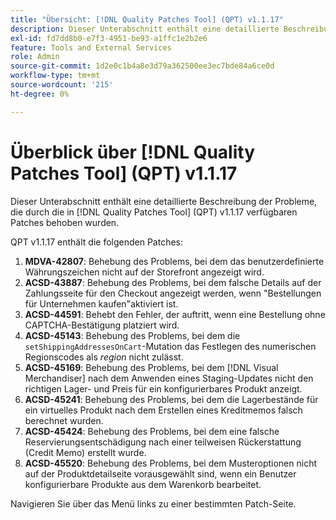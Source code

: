 ```yaml
---
title: "Übersicht: [!DNL Quality Patches Tool] (QPT) v1.1.17"
description: Dieser Unterabschnitt enthält eine detaillierte Beschreibung der Probleme, die durch die in [!DNL Quality Patches Tool]  (QPT) v1.1.17 verfügbaren Patches behoben wurden.
exl-id: fd7dd8b0-e7f3-4951-be93-a1ffc1e2b2e6
feature: Tools and External Services
role: Admin
source-git-commit: 1d2e0c1b4a8e3d79a362500ee3ec7bde84a6ce0d
workflow-type: tm+mt
source-wordcount: '215'
ht-degree: 0%

---
```


# Überblick über [!DNL Quality Patches Tool] (QPT) v1.1.17

Dieser Unterabschnitt enthält eine detaillierte Beschreibung der Probleme, die durch die in [!DNL Quality Patches Tool] (QPT) v1.1.17 verfügbaren Patches behoben wurden.

QPT v1.1.17 enthält die folgenden Patches:

1. **MDVA-42807**: Behebung des Problems, bei dem das benutzerdefinierte Währungszeichen nicht auf der Storefront angezeigt wird.
1. **ACSD-43887**: Behebung des Problems, bei dem falsche Details auf der Zahlungsseite für den Checkout angezeigt werden, wenn &quot;Bestellungen für Unternehmen kaufen&quot;aktiviert ist.
1. **ACSD-44591**: Behebt den Fehler, der auftritt, wenn eine Bestellung ohne CAPTCHA-Bestätigung platziert wird.
1. **ACSD-45143**: Behebung des Problems, bei dem die `setShippingAddressesOnCart`-Mutation das Festlegen des numerischen Regionscodes als *region* nicht zulässt.
1. **ACSD-45169**: Behebung des Problems, bei dem [!DNL Visual Merchandiser] nach dem Anwenden eines Staging-Updates nicht den richtigen Lager- und Preis für ein konfigurierbares Produkt anzeigt.
1. **ACSD-45241**: Behebung des Problems, bei dem die Lagerbestände für ein virtuelles Produkt nach dem Erstellen eines Kreditmemos falsch berechnet wurden.
1. **ACSD-45424**: Behebung des Problems, bei dem eine falsche Reservierungsentschädigung nach einer teilweisen Rückerstattung (Credit Memo) erstellt wurde.
1. **ACSD-45520**: Behebung des Problems, bei dem Musteroptionen nicht auf der Produktdetailseite vorausgewählt sind, wenn ein Benutzer konfigurierbare Produkte aus dem Warenkorb bearbeitet.

Navigieren Sie über das Menü links zu einer bestimmten Patch-Seite.
